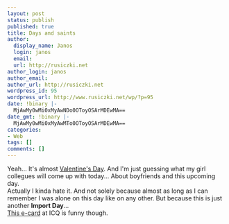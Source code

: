 ```yaml
---
layout: post
status: publish
published: true
title: Days and saints
author:
  display_name: Janos
  login: janos
  email: 
  url: http://rusiczki.net
author_login: janos
author_email: 
author_url: http://rusiczki.net
wordpress_id: 95
wordpress_url: http://www.rusiczki.net/wp/?p=95
date: !binary |-
  MjAwMy0wMi0xMyAwNDo0OToyOSArMDEwMA==
date_gmt: !binary |-
  MjAwMy0wMi0xMyAwMTo0OToyOSArMDEwMA==
categories:
- Web
tags: []
comments: []
---
```

<p>Yeah... It's almost <a href="http://www.shagtown.com/days/valentine.html" title="Bleaaah!">Valentine's Day</a>. And I'm just guessing what my girl collegues will come up with today... About boyfriends and this upcoming day.<br />
Actually I kinda hate it. And not solely because almost as long as I can remember I was alone on this day like on any other. But because this is just another <b>Import Day</b>...<br />
<a href="http://web.icq.com/friendship/browse_page/0,,9950,00.html" title="Worth a few arrow shots...">This e-card</a> at ICQ is funny though.</p>
